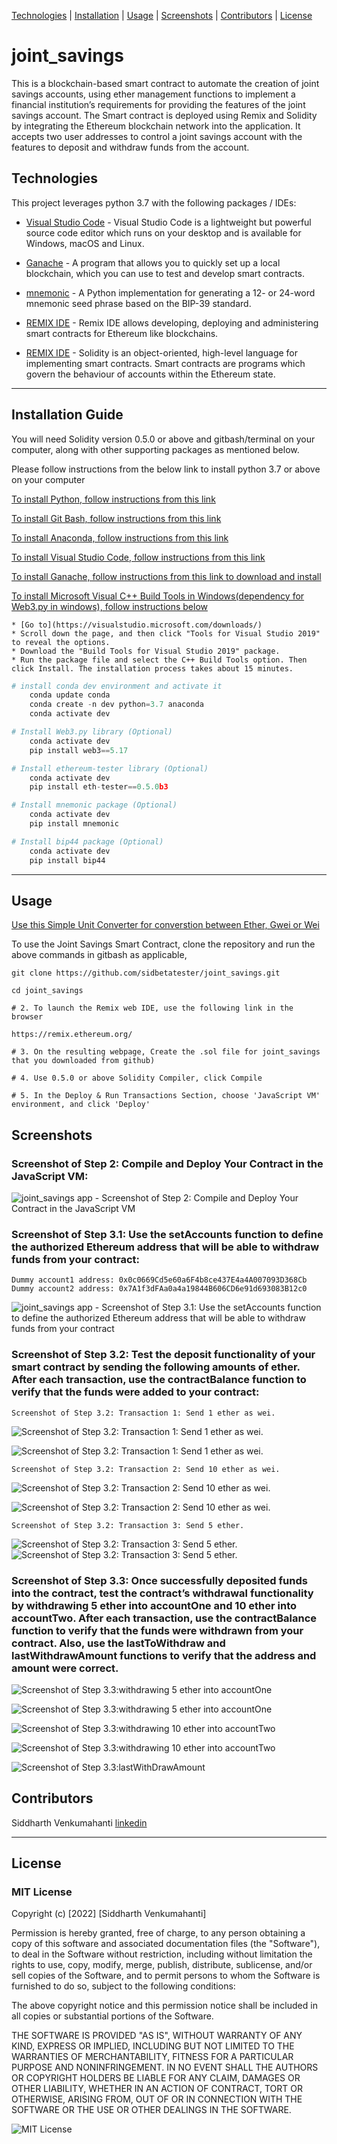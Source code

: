 [Technologies](#Technologies) | [Installation](#installation-guide) | [Usage](#usage) | [Screenshots](#screenshots) | [Contributors](#contributors) | [License](#license)

# joint_savings
This is a blockchain-based smart contract to automate the creation of joint savings accounts, using ether management functions to implement a financial institution’s requirements for providing the features of the joint savings account. The Smart contract is deployed using Remix and Solidity by integrating the Ethereum blockchain network into the application. It accepts two user addresses to control a joint savings account with the features to deposit and withdraw funds from the account. 

## Technologies

This project leverages python 3.7 with the following packages / IDEs:

* [Visual Studio Code](https://code.visualstudio.com/?wt.mc_id=DX_841432) - Visual Studio Code is a lightweight but powerful source code editor which runs on your desktop and is available for Windows, macOS and Linux. 

* [Ganache](https://trufflesuite.com/ganache/) - A program that allows you to quickly set up a local blockchain, which you can use to test and develop smart contracts. 

* [mnemonic](https://pypi.org/project/mnemonic/) - A Python implementation for generating a 12- or 24-word mnemonic seed phrase based on the BIP-39 standard.

* [REMIX IDE](https://remix-project.org/) - Remix IDE allows developing, deploying and administering smart contracts for Ethereum like blockchains.

* [REMIX IDE](https://docs.soliditylang.org/en/v0.8.14/) - Solidity is an object-oriented, high-level language for implementing smart contracts. Smart contracts are programs which govern the behaviour of accounts within the Ethereum state.


---

## Installation Guide

You will need Solidity version 0.5.0 or above and gitbash/terminal on your computer, along with other supporting packages as mentioned below. 

Please follow instructions from the below link to install python 3.7 or above on your computer

[To install Python, follow instructions from this link](https://www.python.org/downloads/)

[To install Git Bash, follow instructions from this link](https://github.com/git-guides/install-git)

[To install Anaconda, follow instructions from this link ](https://docs.anaconda.com/anaconda/install/)

[To install Visual Studio Code, follow instructions from this link ](https://code.visualstudio.com/docs/setup/setup-overview)

[To install Ganache, follow instructions from this link to download and install ](https://trufflesuite.com/ganache/)

[To install Microsoft Visual C++ Build Tools in Windows(dependency for Web3.py in windows), follow instructions below](https://visualstudio.microsoft.com/downloads/)

    * [Go to](https://visualstudio.microsoft.com/downloads/)
    * Scroll down the page, and then click "Tools for Visual Studio 2019" to reveal the options.
    * Download the "Build Tools for Visual Studio 2019" package.
    * Run the package file and select the C++ Build Tools option. Then click Install. The installation process takes about 15 minutes.


```python
# install conda dev environment and activate it
    conda update conda
    conda create -n dev python=3.7 anaconda
    conda activate dev

# Install Web3.py library (Optional)
    conda activate dev
    pip install web3==5.17

# Install ethereum-tester library (Optional)
    conda activate dev
    pip install eth-tester==0.5.0b3

# Install mnemonic package (Optional)
    conda activate dev
    pip install mnemonic

# Install bip44 package (Optional)
    conda activate dev
    pip install bip44


```

---


## Usage

[Use this Simple Unit Converter for converstion between Ether, Gwei or Wei](https://eth-converter.com/)

To use the Joint Savings Smart Contract, clone the repository and run the above commands in gitbash as applicable,

```git
git clone https://github.com/sidbetatester/joint_savings.git

cd joint_savings

# 2. To launch the Remix web IDE, use the following link in the browser

https://remix.ethereum.org/

# 3. On the resulting webpage, Create the .sol file for joint_savings that you downloaded from github)

# 4. Use 0.5.0 or above Solidity Compiler, click Compile

# 5. In the Deploy & Run Transactions Section, choose 'JavaScript VM' environment, and click 'Deploy'

```
   
## Screenshots

### Screenshot of Step 2: Compile and Deploy Your Contract in the JavaScript VM:

![joint_savings app - Screenshot of Step 2: Compile and Deploy Your Contract in the JavaScript VM](Execution_Results/Step_2_Compile_and_Deploy_Smart_Contract.png)


### Screenshot of Step 3.1: Use the setAccounts function to define the authorized Ethereum address that will be able to withdraw funds from your contract:
   
    Dummy account1 address: 0x0c0669Cd5e60a6F4b8ce437E4a4A007093D368Cb
    Dummy account2 address: 0x7A1f3dFAa0a4a19844B606CD6e91d693083B12c0

![joint_savings app - Screenshot of Step 3.1: Use the setAccounts function to define the authorized Ethereum address that will be able to withdraw funds from your contract](Execution_Results/Step_3_setAccounts_function.png)


### Screenshot of Step 3.2: Test the deposit functionality of your smart contract by sending the following amounts of ether. After each transaction, use the contractBalance function to verify that the funds were added to your contract:
    
    Screenshot of Step 3.2: Transaction 1: Send 1 ether as wei.

![Screenshot of Step 3.2: Transaction 1: Send 1 ether as wei.](Execution_Results/Step_3_deposit_Transaction_1i.png)

![Screenshot of Step 3.2: Transaction 1: Send 1 ether as wei.](Execution_Results/Step_3_contractBalance_Transaction_1i.png)


    Screenshot of Step 3.2: Transaction 2: Send 10 ether as wei.

![Screenshot of Step 3.2: Transaction 2: Send 10 ether as wei.](Execution_Results/Step_3_contractBalance_Transaction_2.png)

![Screenshot of Step 3.2: Transaction 2: Send 10 ether as wei.](Execution_Results/Step_3_deposit_Transaction_2.png)

    Screenshot of Step 3.2: Transaction 3: Send 5 ether.

![Screenshot of Step 3.2: Transaction 3: Send 5 ether.](Execution_Results/Step_3_contractBalance_Transaction_3.png)
![Screenshot of Step 3.2: Transaction 3: Send 5 ether.](Execution_Results/Step_3_deposit_Transaction_3.png)


### Screenshot of Step 3.3: Once successfully deposited funds into the contract, test the contract’s withdrawal functionality by withdrawing 5 ether into accountOne and 10 ether into accountTwo. After each transaction, use the contractBalance function to verify that the funds were withdrawn from your contract. Also, use the lastToWithdraw and lastWithdrawAmount functions to verify that the address and amount were correct.

![Screenshot of Step 3.3:withdrawing 5 ether into accountOne](Execution_Results/Step_3_withdraw_Transaction_1.png)

![Screenshot of Step 3.3:withdrawing 5 ether into accountOne](Execution_Results/Step_3_withdraw_Transaction_1_balance.png)

![Screenshot of Step 3.3:withdrawing 10 ether into accountTwo](Execution_Results/Step_3_withdraw_Transaction_2.png)

![Screenshot of Step 3.3:withdrawing 10 ether into accountTwo](Execution_Results/Step_3_withdraw_Transaction_2_balance.png)

![Screenshot of Step 3.3:lastWithDrawAmount](Execution_Results/Step_3_lastToWithdraw_lastWithdrawAmount_functions.png)



## Contributors

Siddharth Venkumahanti
[linkedin](https://www.linkedin.com/in/siddharthvenkumahanti/)


---


## License

### MIT License

Copyright (c) [2022] [Siddharth Venkumahanti]

Permission is hereby granted, free of charge, to any person obtaining a copy
of this software and associated documentation files (the "Software"), to deal
in the Software without restriction, including without limitation the rights
to use, copy, modify, merge, publish, distribute, sublicense, and/or sell
copies of the Software, and to permit persons to whom the Software is
furnished to do so, subject to the following conditions:

The above copyright notice and this permission notice shall be included in all
copies or substantial portions of the Software.

THE SOFTWARE IS PROVIDED "AS IS", WITHOUT WARRANTY OF ANY KIND, EXPRESS OR
IMPLIED, INCLUDING BUT NOT LIMITED TO THE WARRANTIES OF MERCHANTABILITY,
FITNESS FOR A PARTICULAR PURPOSE AND NONINFRINGEMENT. IN NO EVENT SHALL THE
AUTHORS OR COPYRIGHT HOLDERS BE LIABLE FOR ANY CLAIM, DAMAGES OR OTHER
LIABILITY, WHETHER IN AN ACTION OF CONTRACT, TORT OR OTHERWISE, ARISING FROM,
OUT OF OR IN CONNECTION WITH THE SOFTWARE OR THE USE OR OTHER DEALINGS IN THE
SOFTWARE.

![MIT License](Images/MIT_License.png)
